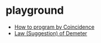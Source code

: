 # playground

- [How to program by Coincidence](docs/COINCIDENCE.md)
- [Law (Suggestion) of Demeter](docs/DEMETER.md)
